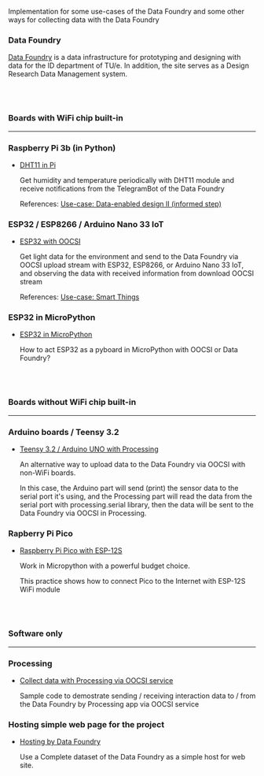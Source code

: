 Implementation for some use-cases of the Data Foundry and some other ways for collecting data with the Data Foundry
<br>

### Data Foundry

[Data Foundry](https://data.id.tue.nl) is a data infrastructure for prototyping and designing with data for the ID department of TU/e. In addition, the site serves as a Design Research Data Management system.



<br><br>
### Boards with WiFi chip built-in
***
### Raspberry Pi 3b (in Python)

* [DHT11 in Pi](examples/DHT11_in_Pi/)

	Get humidity and temperature periodically with DHT11 module and receive notifications from the TelegramBot of the Data Foundry

	References: [Use-case: Data-enabled design II (informed step)](https://data.id.tue.nl/documentation/usecase-ded-2)



### ESP32 / ESP8266 / Arduino Nano 33 IoT

* [ESP32 with OOCSI](examples/ESP_with_OOCSI)

	Get light data for the environment and send to the Data Foundry via OOCSI upload stream with ESP32, ESP8266, or Arduino Nano 33 IoT, and observing the data with received information from download OOCSI stream
	
	References: [Use-case: Smart Things](https://data.id.tue.nl/documentation/usecase-smart-things)



### ESP32 in MicroPython

* [ESP32 in MicroPython](examples/ESP32_to_Pyboard)

	How to act ESP32 as a pyboard in MicroPython with OOCSI or Data Foundry?



<br><br>
### Boards without WiFi chip built-in
***
### Arduino boards / Teensy 3.2 

* [Teensy 3.2 / Arduino UNO with Processing](examples/Teensy_ArduinoUNO_with_Processing)

	An alternative way to upload data to the Data Foundry via OOCSI with non-WiFi boards.
	
	In this case, the Arduino part will send (print) the sensor data to the serial port it's using, and the Processing part will read the data from the serial port with processing.serial library, then the data will be sent to the Data Foundry via OOCSI in Processing.

### Rapberry Pi Pico

* [Raspberry Pi Pico with ESP-12S](examples/RPi-Pico_with_ESP-12S)

	Work in Micropython with a powerful budget choice.

	This practice shows how to connect Pico to the Internet with ESP-12S WiFi module


<br><br>
### Software only
***
### Processing 

* [Collect data with Processing via OOCSI service](examples/Processing_with_OOCSI)

	Sample code to demostrate sending / receiving interaction data to / from the Data Foundry by Processing app via OOCSI service



### Hosting simple web page for the project
 * [Hosting by Data Foundry](examples/WWW_host_by_DF)

	Use a Complete dataset of the Data Foundry as a simple host for web site.